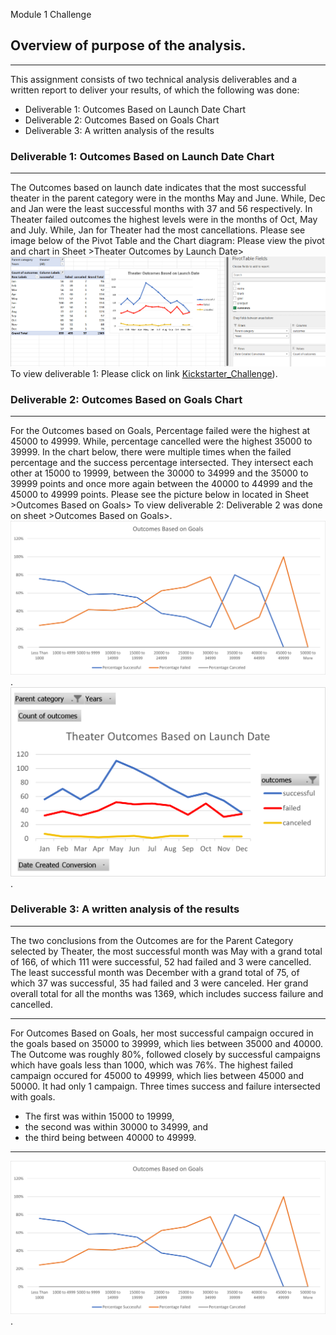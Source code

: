 Module 1 Challenge
## Overview of purpose of the analysis.
--- 
This assignment consists of two technical analysis deliverables and a written report to deliver your results, of which the following was done:
* Deliverable 1: Outcomes Based on Launch Date Chart
* Deliverable 2: Outcomes Based on Goals Chart
* Deliverable 3: A written analysis of the results

### Deliverable 1: Outcomes Based on Launch Date Chart
--- 
The Outcomes based on launch date indicates that the most successful theater in the parent category were in the months May and June. While, Dec and Jan were the least successful months with 37 and 56 respectively. 
In Theater failed outcomes the highest levels were in the months of Oct, May and July. While, Jan for Theater had the most cancellations. Please see image below of the Pivot Table and the Chart diagram:
Please view the pivot and chart in Sheet >Theater Outcomes by Launch Date>
![](https://github.com/JaredTMurray/Module-1-Challenge/blob/main/Deliverable_1.png)
To view deliverable 1: Please click on link [Kickstarter_Challenge](https://github.com/JaredTMurray/Module-1-Challenge/blob/main/Kickstarter_Challenge.zip)).

### Deliverable 2: Outcomes Based on Goals Chart
---
For the Outcomes based on Goals, Percentage failed were the highest at 45000 to 49999. While, percentage cancelled were the highest 35000 to 39999.
In the chart below, there were multiple times when the failed percentage and the success percentage intersected. They intersect each other at 15000 to 19999, between the 30000 to 34999 and the 35000 to 39999 points and once more again between the 40000 to 44999 and the 45000 to 49999 points. 
Please see the picture below in located in Sheet >Outcomes Based on Goals>
To view deliverable 2: Deliverable 2 was done on sheet >Outcomes Based on Goals>.
  ![Outcome vs Goals Image](https://github.com/JaredTMurray/Module-1-Challenge/blob/main/Outcomes_vs_Goals.png).
  ![Theater Outcomes vs Launch Image](https://github.com/JaredTMurray/Module-1-Challenge/blob/main/Theater_Outcomes_vs_Launch.png).
  
### Deliverable 3: A written analysis of the results
---
The two conclusions from the Outcomes are for the Parent Category selected by Theater, the most successful month was May with a grand total of 166, of which 111 were successful, 52 had failed and 3 were cancelled. The least successful month was December with a grand total of 75, of which 37 was successful, 35 had failed and 3 were canceled. Her grand overall total for all the months was 1369, which includes success failure and cancelled.

---
For Outcomes Based on Goals, her most successful campaign occured in the goals based on 35000 to 39999, which lies between 35000 and 40000. The Outcome was roughly 80%, followed closely by successful campaigns which have goals less than 1000, which was 76%. 
The highest failed campaign occured for 45000 to 49999, which lies between 45000 and 50000. It had only 1 campaign. 
Three times success and failure intersected with goals. 
* The first was within 15000 to 19999, 
* the second was within 30000 to 34999, and 
* the third being between 40000 to 49999. 
---
 ![Outcome vs Goals Image](https://github.com/JaredTMurray/Module-1-Challenge/blob/main/Outcomes_vs_Goals.png).


